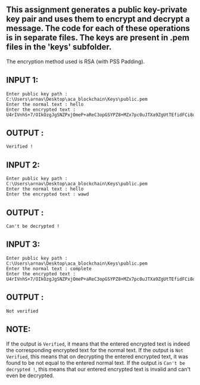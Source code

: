 ## This assignment generates a public key-private key pair and uses them to encrypt and decrypt a message. The code for each of these operations is in separate files. The keys are present in .pem files in the 'keys' subfolder.

The encryption method used is RSA (with PSS Padding).

## INPUT 1: 
```
Enter public key path : C:\Users\arnav\Desktop\aca_blockchain\Keys\public.pem 
Enter the normal text : hello 
Enter the encrypted text : U4rIVnhS+7/OIkOzgJgSNZPxjOmeP+aReC3opGSYPZ8+MZx7pc0uJTXa9ZgUtTEfidFCi8q++HQmDy96sqBuApK0HRkyYOzGvmhcShxh1Z7cin0UouPFPR8i7iGIbY/4rZjmj1T9MEogXXuMEjJwY6HPqaagiJuYjSLgG5tEe08=
```
## OUTPUT : 
```
Verified !
```

## INPUT 2: 
```
Enter public key path : C:\Users\arnav\Desktop\aca_blockchain\Keys\public.pem 
Enter the normal text : hello 
Enter the encrypted text : wawd
```
## OUTPUT : 
```
Can't be decrypted !
```

## INPUT 3: 
```
Enter public key path : C:\Users\arnav\Desktop\aca_blockchain\Keys\public.pem 
Enter the normal text : complete 
Enter the encrypted text : U4rIVnhS+7/OIkOzgJgSNZPxjOmeP+aReC3opGSYPZ8+MZx7pc0uJTXa9ZgUtTEfidFCi8q++HQmDy96sqBuApK0HRkyYOzGvmhcShxh1Z7cin0UouPFPR8i7iGIbY/4rZjmj1T9MEogXXuMEjJwY6HPqaagiJuYjSLgG5tEe08=
```

## OUTPUT : 
```
Not verified
```

## NOTE: 
If the output is `Verified`, it means that the entered encrypted text is indeed the corresponding encrypted text for the normal text. If the output is `Not Verified`, this means that on decrypting the entered encrypted text, it was found to be not equal to the entered normal text. If the output is `Can't be decrypted !`, this means that our entered encrypted text is invalid and can't even be decrypted.